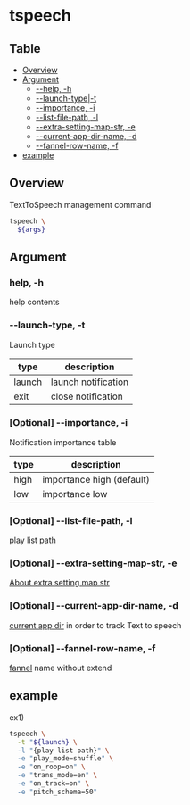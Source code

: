 # tspeech

Table
-----------------
* [Overview](#overview)
* [Argument](#argument)
  * [--help, -h](#help) 
  * [--launch-type|-t](#launch-type)
  * [--importance, -i](#importance)
  * [--list-file-path, -l](#list-file-path)
  * [--extra-setting-map-str, -e](#extra-setting-map-str)
  * [--current-app-dir-name, -d](#current-app-dir-name)
  * [--fannel-row-name, -f](#fannel-row-name)
* [example](#example)

## Overview

TextToSpeech management command


```sh.sh
tspeech \
  ${args}
```

## Argument

### help,  -h <a id="help"></a>

help contents


### --launch-type, -t <a id="launch-type"></a>

Launch type

| type | description |
| ------ | -------|
| launch | launch notification |
| exit | close notification |

### [Optional] --importance, -i <a id="importance"></a>

Notification importance table

| type | description |
| ------ | -------|
| high | importance high (default) |
| low | importance low|


### [Optional] --list-file-path, -l <a id="list-file-path"></a>

play list path

### [Optional] --extra-setting-map-str, -e <a id="extra-setting-map-str"></a>

[About extra setting map str](https://github.com/puutaro/CommandClick/blob/master/md/developer/js_interface/functions/JsTextToSpeech/speech.md#extrasettingmapstr)

### [Optional] --current-app-dir-name, -d <a id="current-app-dir-name"></a>

[current app dir](https://github.com/puutaro/CommandClick/blob/master/md/developer/glossary.md#app-directory) in order to track Text to speech 

### [Optional] --fannel-row-name, -f <a id="fannel-row-name"></a>

[fannel](https://github.com/puutaro/CommandClick/blob/master/md/developer/glossary.md#fannel) name without extend 

## example

ex1)

```sh.sh
tspeech \
  -t "${launch} \
  -l "{play list path}" \
  -e "play_mode=shuffle" \
  -e "on_roop=on" \
  -e "trans_mode=en" \
  -e "on_track=on" \
  -e "pitch_schema=50"
```
